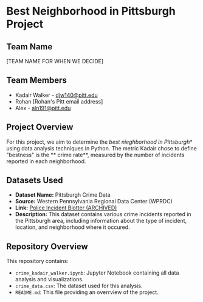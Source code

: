 # Best Neighborhood in Pittsburgh Project

## Team Name
[TEAM NAME FOR WHEN WE DECIDE]

## Team Members
- Kadair Walker - djw140@pitt.edu
- Rohan [Rohan's Pitt email address]
- Alex - aln191@pitt.edu

## Project Overview
For this project, we aim to determine the *best nieghborhood in Pittsburgh** using data analysis techniques in Python. The metric Kadair chose to define "bestness" is the ** crime rate**, measured by the number of incidents reported in each neighborhood.

## Datasets Used
- **Dataset Name:** Pittsburgh Crime Data
- **Source:** Western Pennsylvania Regional Data Center (WPRDC)
- **Link:** [Police Incident Blotter (ARCHIVED)](https://data.wprdc.org/dataset/uniform-crime-reporting-data)
- **Description:** This dataset contains various crime incidents reported in the Pittsburgh area, including information about the type of incident, location, and neighborhood where it occured.

## Repository Overview
This repository contains:
- `crime_kadair_walker.ipynb`: Jupyter Notebook containing all data analysis and visualizations.
- `crime_data.csv`: The dataset used for this analysis.
- `README.md`: This file providing an overrview of the project.
